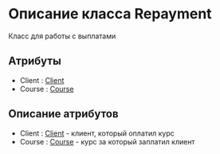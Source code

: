 # Описание класса Repayment
Класс для работы с выплатами

## Атрибуты

* Client : [Client](https://github.com/polinanch/Documents/blob/master/Client.md "объект класса Client")
* Course : [Course](https://github.com/polinanch/Documents/blob/master/Course.md "объект класса Course")
## Описание атрибутов

* Client : [Client](https://github.com/polinanch/Documents/blob/master/Client.md "объект класса Client") - клиент, который оплатил курс
* Course : [Course](https://github.com/polinanch/Documents/blob/master/Course.md "объект класса Course") - курс за который заплатил клиент

